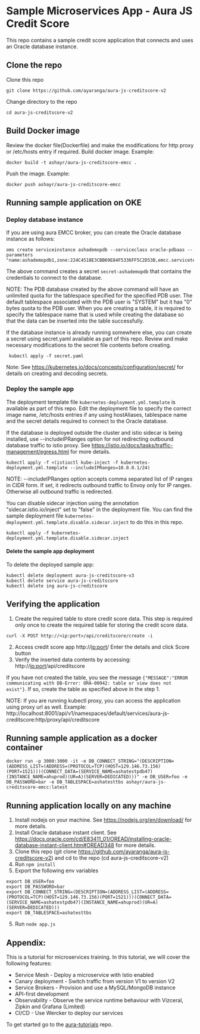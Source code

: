 # Sample Microservices App - Aura JS Credit Score
This repo contains a sample credit score application that connects and uses an Oracle database instance.
## Clone the repo
Clone this repo
```
git clone https://github.com/ayaranga/aura-js-creditscore-v2
```
Change directory to the repo
```
cd aura-js-creditscore-v2
```
## Build Docker image
Review the docker file(Dockerfile) and make the modifications for http proxy or /etc/hosts entry if required.
Build docker image. Example:
```
docker build -t ashayr/aura-js-creditscore-emcc .
```
Push the image. Example:
```
docker push ashayr/aura-js-creditscore-emcc
```
## Running sample application on OKE
### Deploy database instance
If you are using aura EMCC broker, you can create the Oracle database instance as follows:
```
oms create serviceinstance ashademopdb --serviceclass oracle-pdbaas --parameters "name:ashademopdb1,zone:224C4518E3CBB69E84F5336FF5C2D53B,emcc.servicetemplate.parameters.workload_name:SAI_MEDIUM_WORKLOAD,emcc.servicetemplate.parameters.pdb_name:ashademopdb2,emcc.servicetemplate.parameters.service_name:ashademopdb3,emcc.servicetemplate.parameters.target_name:demo,emcc.servicetemplate.parameters.username:foo,emcc.servicetemplate.parameters.password:bar,emcc.servicetemplate.parameters.tablespaces:ashademotbs"
```
The above command creates a secret `secret-ashademopdb` that contains the credentials to connect to the database.

NOTE: The PDB database created by the above command will have an unlimited quota for the tablespace specified for the specified PDB user. The default tablespace associated with the PDB user is "SYSTEM" but it has "0" bytes quota to the PDB user. When you are creating a table, it is required to specify the tablespace name that is used while creating the database so that the data can be inserted into the table successfully.

If the database instance is already running somewhere else, you can create a secret using secret.yaml available as part of this repo. Review and make necessary modifications to the secret file contents before creating.
```
 kubectl apply -f secret.yaml
```
Note: See https://kubernetes.io/docs/concepts/configuration/secret/ for details on creating and decoding secrets.
### Deploy the sample app
The deployment template file `kubernetes-deployment.yml.template` is available as part of this repo.
Edit the deployment file to specify the correct image name, /etc/hosts entries if any using hostAliases, tablespace name and the secret details required to connect to the Oracle database.

If the database is deployed outside the cluster and istio sidecar is being installed, use --includeIPRanges option for not redirecting outbound database traffic to istio proxy. See https://istio.io/docs/tasks/traffic-management/egress.html for more details.  
```
kubectl apply -f <(istioctl kube-inject -f kubernetes-deployment.yml.template --includeIPRanges=10.0.0.1/24)
```
NOTE: --includeIPRanges option accepts comma separated list of IP ranges in CIDR form. If set, it redirects outbound traffic to Envoy only for IP ranges. Otherwise all outbound traffic is redirected.

You can disable sidecar injection using the annotation "sidecar.istio.io/inject" set to "false" in the deployment file. You can find the sample deployment file  `kubernetes-deployment.yml.template.disable.sidecar.inject` to do this in this repo.
```
kubectl apply -f kubernetes-deployment.yml.template.disable.sidecar.inject
```
#### Delete the sample app deployment
To delete the deployed sample app:
```
kubectl delete deployment aura-js-creditscore-v3
kubectl delete service aura-js-creditscore
kubectl delete ing aura-js-creditscore
```
## Verifying the application
1. Create the required table to store credit score data. This step is required only once to create the required table for storing the credit score data.
 ```
curl -X POST http://<ip:port>/api/creditscore/create -i
```
2. Access credit score app http://<ip:port>/
Enter the details and click Score button
3. Verify the inserted data contents by accessing:
http://<ip:port>/api/creditscore

If you have not created the table, you see the message `{"MESSAGE":"ERROR communicating with DB-Error: ORA-00942: table or view does not exist"}`. If so, create the table as specified above in the step 1.

NOTE: If you are running kubectl proxy, you can access the application using proxy url as well. Example: http://localhost:8001/api/v1/namespaces/default/services/aura-js-creditscore:http/proxy/api/creditscore
## Running sample application as a docker container
```
docker run -p 3000:3000 -it -e DB_CONNECT_STRING="(DESCRIPTION=(ADDRESS_LIST=(ADDRESS=(PROTOCOL=TCP)(HOST=129.146.73.156)(PORT=1521)))(CONNECT_DATA=(SERVICE_NAME=ashatestpdb47)(INSTANCE_NAME=ahuprod)(UR=A)(SERVER=DEDICATED)))" -e DB_USER=foo -e DB_PASSWORD=bar -e DB_TABLESPACE=ashatesttbs ashayr/aura-js-creditscore-emcc:latest
```
## Running application locally on any machine
1. Install nodejs on your machine. See https://nodejs.org/en/download/ for more details.
2. Install Oracle database instant client. See https://docs.oracle.com/cd/E83411_01/OREAD/installing-oracle-database-instant-client.htm#OREAD348 for more details.
3. Clone this repo (git clone https://github.com/ayaranga/aura-js-creditscore-v2) and cd to the repo (cd aura-js-creditscore-v2)
4. Run `npm install`
5. Export the following env variables
```
export DB_USER=foo
export DB_PASSWORD=bar
export DB_CONNECT_STRING=(DESCRIPTION=(ADDRESS_LIST=(ADDRESS=(PROTOCOL=TCP)(HOST=129.146.73.156)(PORT=1521)))(CONNECT_DATA=(SERVICE_NAME=ashatestpdb47)(INSTANCE_NAME=ahuprod)(UR=A)(SERVER=DEDICATED)))
export DB_TABLESPACE=ashatesttbs
```
5. Run `node app.js`

## Appendix:
This is a tutorial for microservices training. In this tutorial, we will cover the following features:

* Service Mesh - Deploy a microservice with Istio enabled
* Canary deployment - Switch traffic from version V1 to version V2
* Service Brokers - Provision and use a MySQL/MongoDB instance
* API-first development
* Observability - Observe the service runtime behaviour with Vizceral, Zipkin and Grafana (Limited)
* CI/CD - Use Wercker to deploy our services

To get started go to the [aura-tutorials](https://github.com/sachin-pikle/aura-tutorials) repo.
